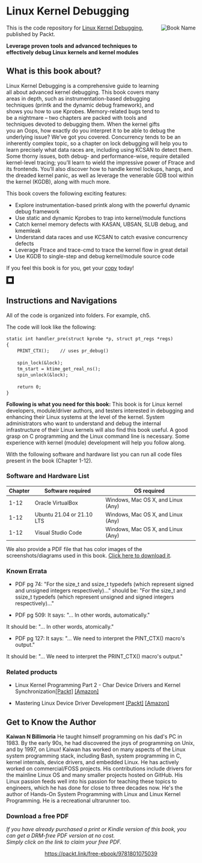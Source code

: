 


# Linux Kernel Debugging

<a href="https://www.packtpub.com/product/linux-kernel-debugging/9781801075039"><img src="https://static.packt-cdn.com/products/9781801075039/cover/smaller" alt="Book Name" height="256px" align="right"></a>

This is the code repository for [Linux Kernel Debugging](https://www.packtpub.com/product/linux-kernel-debugging/9781801075039), published by Packt.

**Leverage proven tools and advanced techniques to effectively debug Linux kernels and kernel modules**

## What is this book about?
Linux Kernel Debugging is a comprehensive guide to learning all about advanced kernel debugging. This book covers many areas in depth, such as instrumentation-based debugging techniques (printk and the dynamic debug framework), and shows you how to use Kprobes. Memory-related bugs tend to be a nightmare – two chapters are packed with tools and techniques devoted to debugging them. When the kernel gifts you an Oops, how exactly do you interpret it to be able to debug the underlying issue? We’ve got you covered. Concurrency tends to be an inherently complex topic, so a chapter on lock debugging will help you to learn precisely what data races are, including using KCSAN to detect them. Some thorny issues, both debug- and performance-wise, require detailed kernel-level tracing; you’ll learn to wield the impressive power of Ftrace and its frontends. You’ll also discover how to handle kernel lockups, hangs, and the dreaded kernel panic, as well as leverage the venerable GDB tool within the kernel (KGDB), along with much more.

This book covers the following exciting features: 
* Explore instrumentation-based printk along with the powerful dynamic debug framework
* Use static and dynamic Kprobes to trap into kernel/module functions
* Catch kernel memory defects with KASAN, UBSAN, SLUB debug, and kmemleak
* Understand data races and use KCSAN to catch evasive concurrency defects
* Leverage Ftrace and trace-cmd to trace the kernel flow in great detail
* Use KGDB to single-step and debug kernel/module source code

If you feel this book is for you, get your [copy](https://www.amazon.com/Linux-Kernel-Debugging-techniques-effectively-ebook/dp/B09TTD3358) today!

<a href="https://www.packtpub.com/?utm_source=github&utm_medium=banner&utm_campaign=GitHubBanner"><img src="https://raw.githubusercontent.com/PacktPublishing/GitHub/master/GitHub.png" alt="https://www.packtpub.com/" border="5" /></a>

## Instructions and Navigations
All of the code is organized into folders. For example, ch5.

The code will look like the following:
```
static int handler_pre(struct kprobe *p, struct pt_regs *regs)
{
	PRINT_CTX();	// uses pr_debug()

	spin_lock(&lock);
	tm_start = ktime_get_real_ns();
	spin_unlock(&lock);

	return 0;
}
```

**Following is what you need for this book:**
This book is for Linux kernel developers, module/driver authors, and testers interested in debugging and enhancing their Linux systems at the level of the kernel. System administrators who want to understand and debug the internal infrastructure of their Linux kernels will also find this book useful. A good grasp on C programming and the Linux command line is necessary. Some experience with kernel (module) development will help you follow along.

With the following software and hardware list you can run all code files present in the book (Chapter 1-12).

### Software and Hardware List

| Chapter  | Software required                 | OS required                        |
| -------- | ----------------------------------| -----------------------------------|
| 1-12     | Oracle VirtualBox                 | Windows, Mac OS X, and Linux (Any) |
| 1-12     | Ubuntu 21.04 or 21.10 LTS         | Windows, Mac OS X, and Linux (Any) |
| 1-12     | Visual Studio Code                | Windows, Mac OS X, and Linux (Any) |


We also provide a PDF file that has color images of the screenshots/diagrams used in this book. [Click here to download it](https://packt.link/2zUIX).

### Known Errata
- PDF pg 74:
"For the size_t and ssize_t typedefs (which represent signed and unsigned integers respectively)..." should be: 
"For the size_t and ssize_t typedefs (which represent unsigned and signed integers respectively)..."

- PDF pg 509: 
It says: "... In other words, automatically."

It should be: "... In other words, atomically."

- PDF pg 127:
It says: "... We need to interpret the PINT_CTX()
macro's output."

It should be: "... We need to interpret the PRINT_CTX()
macro's output."


### Related products <Other books you may enjoy>
* Linux Kernel Programming Part 2 - Char Device Drivers and Kernel Synchronization[[Packt]](https://www.packtpub.com/free-ebook/linux-kernel-programming-part-2-char-device-drivers-and-kernel-synchronization/9781801079518) [[Amazon]](https://www.amazon.in/Linux-Kernel-Programming-Part-Synchronization-ebook/dp/B08ZSV58G8)

* Mastering Linux Device Driver Development [[Packt]](https://www.packtpub.com/product/mastering-linux-device-driver-development/9781789342048) [[Amazon]](https://www.amazon.in/Mastering-Linux-Device-Driver-Development-ebook/dp/B08M6G6Q4N)

## Get to Know the Author
**Kaiwan N Billimoria**
He taught himself programming on his dad's PC in 1983. By the early 90s, he had discovered the joys of programming on Unix, and by 1997, on Linux!
Kaiwan has worked on many aspects of the Linux system programming stack, including Bash, system programming in C, kernel internals, device drivers, and embedded Linux. He has actively worked on commercial/FOSS projects. His contributions include drivers for the mainline Linux OS and many smaller projects hosted on GitHub. His Linux passion feeds well into his passion for teaching these topics to engineers, which he has done for close to three decades now. He's the author of Hands-On System Programming with Linux and Linux Kernel Programming. He is a recreational ultrarunner too.

### Download a free PDF

 <i>If you have already purchased a print or Kindle version of this book, you can get a DRM-free PDF version at no cost.<br>Simply click on the link to claim your free PDF.</i>
<p align="center"> <a href="https://packt.link/free-ebook/9781801075039">https://packt.link/free-ebook/9781801075039 </a> </p>

